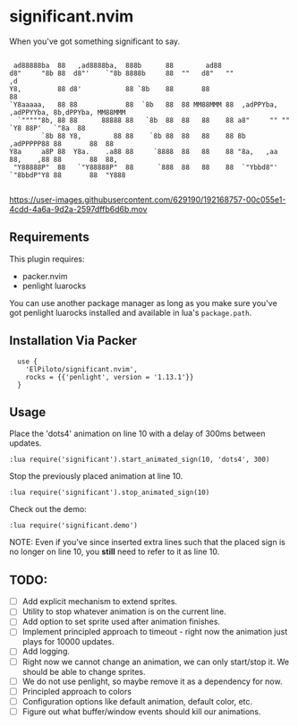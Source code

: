 # significant.nvim

When you've got something significant to say.

```
                                                                                                
 ad88888ba  88   ,ad8888ba,  888b      88        ad88                                            
d8"     "8b 88  d8"'    `"8b 8888b     88  ""   d8"   ""                                    ,d   
Y8,         88 d8'           88 `8b    88       88                                          88   
`Y8aaaaa,   88 88            88  `8b   88  88 MM88MMM 88  ,adPPYba, ,adPPYYba, 8b,dPPYba, MM88MMM
  `"""""8b, 88 88      88888 88   `8b  88  88   88    88 a8"     "" ""     `Y8 88P'   `"8a  88   
        `8b 88 Y8,        88 88    `8b 88  88   88    88 8b         ,adPPPPP88 88       88  88   
Y8a     a8P 88  Y8a.    .a88 88     `8888  88   88    88 "8a,   ,aa 88,    ,88 88       88  88,  
 "Y88888P"  88   `"Y88888P"  88      `888  88   88    88  `"Ybbd8"' `"8bbdP"Y8 88       88  "Y888
                                                                                                
```

https://user-images.githubusercontent.com/629190/192168757-00c055e1-4cdd-4a6a-9d2a-2597dffb6d6b.mov

## Requirements

This plugin requires:
* packer.nvim
* penlight luarocks

You can use another package manager as long as you make sure you've got
penlight luarocks installed and available in lua's `package.path`.

## Installation Via Packer

```
  use {
  	'ElPiloto/significant.nvim',
	rocks = {{'penlight', version = '1.13.1'}}
  }
```

## Usage

Place the 'dots4' animation on line 10 with a delay of 300ms between updates.
```
:lua require('significant').start_animated_sign(10, 'dots4', 300)
```

Stop the previously placed animation at line 10.
```
:lua require('significant').stop_animated_sign(10)
```

Check out the demo:
```
:lua require('significant.demo')
```

NOTE: Even if you've since inserted extra lines such that the placed sign is no longer on line 10, you **still** need to refer to it as line 10.

## TODO:

- [ ] Add explicit mechanism to extend sprites.
- [ ] Utility to stop whatever animation is on the current line.
- [ ] Add option to set sprite used after animation finishes.
- [ ] Implement principled approach to timeout - right now the animation just plays for 10000 updates.
- [ ] Add logging.
- [ ] Right now we cannot change an animation, we can only start/stop it. We should be able to change sprites.
- [ ] We do not use penlight, so maybe remove it as a dependency for now.
- [ ] Principled approach to colors
- [ ] Configuration options like default animation, default color, etc.
- [ ] Figure out what buffer/window events should kill our animations.
